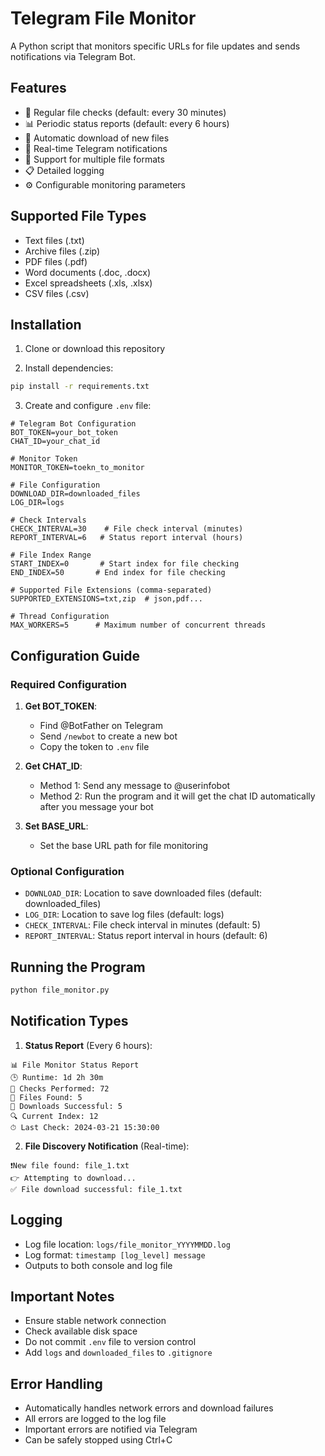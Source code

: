 # Telegram File Monitor

A Python script that monitors specific URLs for file updates and sends notifications via Telegram Bot.

## Features

- 🔄 Regular file checks (default: every 30 minutes)
- 📊 Periodic status reports (default: every 6 hours)
- 📁 Automatic download of new files
- 🤖 Real-time Telegram notifications
- 📝 Support for multiple file formats
- 📋 Detailed logging
- ⚙️ Configurable monitoring parameters

## Supported File Types

- Text files (.txt)
- Archive files (.zip)
- PDF files (.pdf)
- Word documents (.doc, .docx)
- Excel spreadsheets (.xls, .xlsx)
- CSV files (.csv)

## Installation

1. Clone or download this repository

2. Install dependencies:
```bash
pip install -r requirements.txt
```

3. Create and configure `.env` file:
```env
# Telegram Bot Configuration
BOT_TOKEN=your_bot_token
CHAT_ID=your_chat_id

# Monitor Token
MONITOR_TOKEN=toekn_to_monitor

# File Configuration
DOWNLOAD_DIR=downloaded_files
LOG_DIR=logs

# Check Intervals
CHECK_INTERVAL=30    # File check interval (minutes)
REPORT_INTERVAL=6   # Status report interval (hours)

# File Index Range
START_INDEX=0       # Start index for file checking
END_INDEX=50       # End index for file checking

# Supported File Extensions (comma-separated)
SUPPORTED_EXTENSIONS=txt,zip  # json,pdf...

# Thread Configuration
MAX_WORKERS=5      # Maximum number of concurrent threads 
```

## Configuration Guide

### Required Configuration

1. **Get BOT_TOKEN**:
   - Find @BotFather on Telegram
   - Send `/newbot` to create a new bot
   - Copy the token to `.env` file

2. **Get CHAT_ID**:
   - Method 1: Send any message to @userinfobot
   - Method 2: Run the program and it will get the chat ID automatically after you message your bot

3. **Set BASE_URL**:
   - Set the base URL path for file monitoring

### Optional Configuration

- `DOWNLOAD_DIR`: Location to save downloaded files (default: downloaded_files)
- `LOG_DIR`: Location to save log files (default: logs)
- `CHECK_INTERVAL`: File check interval in minutes (default: 5)
- `REPORT_INTERVAL`: Status report interval in hours (default: 6)

## Running the Program

```bash
python file_monitor.py
```

## Notification Types

1. **Status Report** (Every 6 hours):
```
📊 File Monitor Status Report
🕒 Runtime: 1d 2h 30m
🔄 Checks Performed: 72
📁 Files Found: 5
💾 Downloads Successful: 5
🔍 Current Index: 12
⏱ Last Check: 2024-03-21 15:30:00
```

2. **File Discovery Notification** (Real-time):
```
❗️New file found: file_1.txt
👉 Attempting to download...
✅ File download successful: file_1.txt
```

## Logging

- Log file location: `logs/file_monitor_YYYYMMDD.log`
- Log format: `timestamp [log_level] message`
- Outputs to both console and log file

## Important Notes

- Ensure stable network connection
- Check available disk space
- Do not commit `.env` file to version control
- Add `logs` and `downloaded_files` to `.gitignore`

## Error Handling

- Automatically handles network errors and download failures
- All errors are logged to the log file
- Important errors are notified via Telegram
- Can be safely stopped using Ctrl+C 

